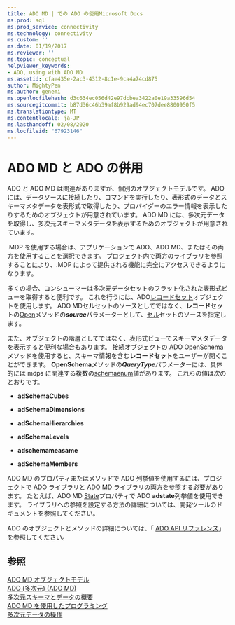 ```yaml
---
title: ADO MD | での ADO の使用Microsoft Docs
ms.prod: sql
ms.prod_service: connectivity
ms.technology: connectivity
ms.custom: ''
ms.date: 01/19/2017
ms.reviewer: ''
ms.topic: conceptual
helpviewer_keywords:
- ADO, using with ADO MD
ms.assetid: cfae435e-2ac3-4312-8c1e-9ca4a74cd875
author: MightyPen
ms.author: genemi
ms.openlocfilehash: d3c634ec056d42e97dcbea3422a0e19a33596d54
ms.sourcegitcommit: b87d36c46b39af8b929ad94ec707dee8800950f5
ms.translationtype: MT
ms.contentlocale: ja-JP
ms.lasthandoff: 02/08/2020
ms.locfileid: "67923146"
---
```

# <a name="using-ado-with-ado-md"></a>ADO MD と ADO の併用
ADO と ADO MD は関連がありますが、個別のオブジェクトモデルです。 ADO には、データソースに接続したり、コマンドを実行したり、表形式のデータとスキーマメタデータを表形式で取得したり、プロバイダーのエラー情報を表示したりするためのオブジェクトが用意されています。 ADO MD には、多次元データを取得し、多次元スキーマメタデータを表示するためのオブジェクトが用意されています。  
  
 .MDP を使用する場合は、アプリケーションで ADO、ADO MD、またはその両方を使用することを選択できます。 プロジェクト内で両方のライブラリを参照することにより、.MDP によって提供される機能に完全にアクセスできるようになります。  
  
 多くの場合、コンシューマーは多次元データセットのフラット化された表形式ビューを取得すると便利です。 これを行うには、ADO[レコードセット](../../../ado/reference/ado-api/recordset-object-ado.md)オブジェクトを使用します。 ADO MD**セル**セットのソースとしてではなく、**レコードセット**の[Open](../../../ado/reference/ado-api/open-method-ado-recordset.md)メソッドの***source***パラメーターとして、[セル](../../../ado/reference/ado-md-api/cellset-object-ado-md.md)セットのソースを指定します。  
  
 また、オブジェクトの階層としてではなく、表形式ビューでスキーマメタデータを表示すると便利な場合もあります。 [接続](../../../ado/reference/ado-api/connection-object-ado.md)オブジェクトの ADO [OpenSchema](../../../ado/reference/ado-api/openschema-method.md)メソッドを使用すると、スキーマ情報を含む**レコードセット**をユーザーが開くことができます。 **OpenSchema**メソッドの***QueryType***パラメーターには、具体的には mdps に関連する複数の[schemaenum](../../../ado/reference/ado-api/schemaenum.md)値があります。 これらの値は次のとおりです。  
  
-   **adSchemaCubes**  
  
-   **adSchemaDimensions**  
  
-   **adSchemaHierarchies**  
  
-   **adSchemaLevels**  
  
-   **adschemameasame**  
  
-   **adSchemaMembers**  
  
 ADO MD のプロパティまたはメソッドで ADO 列挙値を使用するには、プロジェクトで ADO ライブラリと ADO MD ライブラリの両方を参照する必要があります。 たとえば、ADO MD [State](../../../ado/reference/ado-md-api/state-property-ado-md.md)プロパティで ADO **adstate**列挙値を使用できます。 ライブラリへの参照を設定する方法の詳細については、開発ツールのドキュメントを参照してください。  
  
 ADO のオブジェクトとメソッドの詳細については、「 [ADO API リファレンス](../../../ado/reference/ado-api/ado-api-reference.md)」を参照してください。  
  
## <a name="see-also"></a>参照  
 [ADO MD オブジェクトモデル](../../../ado/reference/ado-md-api/ado-md-object-model.md)   
 [ADO (多次元) (ADO MD)](../../../ado/guide/multidimensional/ado-multidimensional-ado-md.md)   
 [多次元スキーマとデータの概要](../../../ado/guide/multidimensional/overview-of-multidimensional-schemas-and-data.md)   
 [ADO MD を使用したプログラミング](../../../ado/guide/multidimensional/programming-with-ado-md.md)   
 [多次元データの操作](../../../ado/guide/multidimensional/working-with-multidimensional-data.md)
